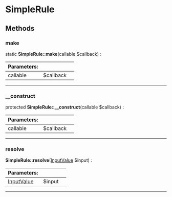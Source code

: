 
                                                                                                                                            
    
# SimpleRule


> 
>
> 








## Methods

### make



static **SimpleRule::make**(callable $callback) : 


|Parameters: | | |
| --- | --- | --- |
|callable |$callback |  |

---


### __construct



protected **SimpleRule::__construct**(callable $callback) : 


|Parameters: | | |
| --- | --- | --- |
|callable |$callback |  |

---


### resolve



**SimpleRule::resolve**([InputValue](../../../../InputValue.md) $input) : 


|Parameters: | | |
| --- | --- | --- |
|[InputValue](../../../../InputValue.md) |$input |  |

---


                                                                                                                                                                                                                                                                                                                                                                                                            
    
                                                                                                                                                                                                                                                                             
                